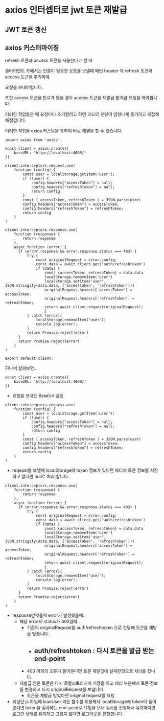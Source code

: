 # axios 인터셉터로 jwt 토큰 재발급

## JWT 토큰 갱신

## axios 커스터마이징

refresh 토큰과 access 토큰을 사용한다고 할 때 

클라이언트 측에서는 인증이 필요한 요청을 보낼때 매번 header 에 refresh 토큰과 access 토큰을 추가하여

 요청을 보내야합니다.

또한 access 토큰을 만료가 됐을 경우 access 토큰을 재발급 받게끔 요청을 해야합니다.

이러한 작업들은 매 요청마다 추가할려고 하면 코드의 분량이 엄청나게 증가하고 복잡해해질겁니다. 

이러한 작업을 axios 커스텀을 통하여 바로 해결을 할 수 있습니다.

```
import axios from 'axios';

const client = axios.create({
    baseURL: 'http://localhost:4000/'
})

client.interceptors.request.use(
    function (config) {
        const user = localStorage.getItem('user');
        if (!user) {
            config.headers["accessToken"] = null;
            config.headers["refreshToken"] = null;
            return config
        }
        const { accessToken, refreshToken } = JSON.parse(user)
        config.headers["accessToken"] = accessToken;
        config.headers["refreshToken"] = refreshToken;
        return config
    }
)

client.interceptors.response.use(
    function (response) {
        return response
    },
    async function (error) {
      if (error.response && error.response.status === 403) {
          try {
              const originalRequest = error.config;
              const data = await client.get('auth/refreshtoken')
              if (data) {
                  const {accessToken, refreshToken} = data.data
                  localStorage.removeItem('user')
                  localStorage.setItem('user', JSON.stringify(data.data, ['accessToken', 'refreshToken']))
                  originalRequest.headers['accessToken'] = accessToken;
                  originalRequest.headers['refreshToken'] = refreshToken;
                  return await client.request(originalRequest);
                  }
          } catch (error){
              localStorage.removeItem('user');
              console.log(error);
          }
          return Promise.reject(error)
      }
      return Promise.reject(error)
    }
)

export default client;
```

하나씩 살펴보면..

```
const client = axios.create({
    baseURL: 'http://localhost:4000/'
})
```

- 요청을 보내는 BaseUrl 설정

```
client.interceptors.request.use(
    function (config) {
        const user = localStorage.getItem('user');
        if (!user) {
            config.headers["accessToken"] = null;
            config.headers["refreshToken"] = null;
            return config
        }
        const { accessToken, refreshToken } = JSON.parse(user)
        config.headers["accessToken"] = accessToken;
        config.headers["refreshToken"] = refreshToken;
        return config
    }
)
```

- reqeust를 보낼때 localStorage에 token 정보가 있다면 헤더에 토큰 정보를 저장하고
 없다면 null로 처리 합니다.

```
client.interceptors.response.use(
    function (response) {
        return response
    },
    async function (error) {
      if (error.response && error.response.status === 403) {
          try {
              const originalRequest = error.config;
              const data = await client.get('auth/refreshtoken')
              if (data) {
                  const {accessToken, refreshToken} = data.data
                  localStorage.removeItem('user')
                  localStorage.setItem('user', JSON.stringify(data.data, ['accessToken', 'refreshToken']))
                  originalRequest.headers['accessToken'] = accessToken;
                  originalRequest.headers['refreshToken'] = refreshToken;
                  return await client.request(originalRequest);
                  }
          } catch (error){
              localStorage.removeItem('user');
              console.log(error);
          }
          return Promise.reject(error)
      }
      return Promise.reject(error)
    }
)
```

- response받앗을때 error가 발생했을때..
    - 해당 error의 status가 403일때..
        - 기존의 originalRequest를 auth/refreshtoken 으로 전달해 토큰을 재발급 받습니다.
            - auth/refreshtoken : 다시 토큰을 발급 받는 end-point
                - 
        - 403 이외의 오류가 들어온다면 토큰 재발급에 실패한것으로 처리를 합니다.
    - 재발급 받은 토큰은 다시 로컬스토리지에 저장을 하고 헤더 부분에서 토큰 정보를 변경하고 다시 originalRequest를 보냅니다.
        - 토큰을 재발급 받았다면 original request를 요청
- 최상단 js 파일에 loadUser 라는 함수를 이용해서 localStorage에 token이 들어있다면 token을 검사하는 end-point로 요청을 보내 검사를 진행해서 유효하다면 로그인 상태를 유지하고 그렇지 않다면 로그아웃을 진행합니다.